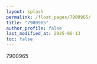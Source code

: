```yaml
---
layout: splash
permalink: /float_pages/7900965/
title: "7900965"
author_profile: false
last_modified_at: 2025-06-13
toc: false
---
```

 
7900965
